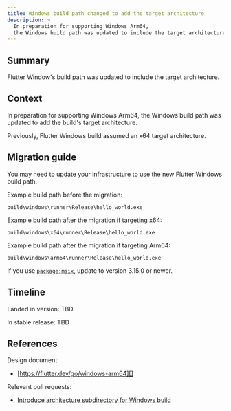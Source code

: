 ```yaml
---
title: Windows build path changed to add the target architecture
description: >
  In preparation for supporting Windows Arm64, 
  the Windows build path was updated to include the target architecture.
---
```


## Summary

Flutter Window's build path was updated to include the target architecture.

## Context

In preparation for supporting Windows Arm64, the Windows build path was
updated to add the build's target architecture.

Previously, Flutter Windows build assumed an x64 target architecture.

## Migration guide

You may need to update your infrastructure to use the new Flutter Windows
build path.

Example build path before the migration:

```
build\windows\runner\Release\hello_world.exe
```


Example build path after the migration if targeting x64:

```
build\windows\x64\runner\Release\hello_world.exe
```

Example build path after the migration if targeting Arm64:

```
build\windows\arm64\runner\Release\hello_world.exe
```

If you use [`package:msix`][], update to version 3.15.0 or newer.

[`package:msix`]: {{site.pub-pkg}}/msix

## Timeline

Landed in version: TBD

In stable release: TBD

## References

Design document:
*  [https://flutter.dev/go/windows-arm64][]

Relevant pull requests:
* [Introduce architecture subdirectory for Windows build][]

[https://flutter.dev/go/windows-arm64]: {{site.main-url}}/go/windows-arm64
[Introduce architecture subdirectory for Windows build]: {{site.github}}/flutter/flutter/pull/131843
